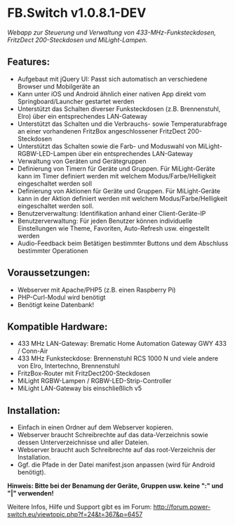# FB.Switch v1.0.8.1-DEV

*Webapp zur Steuerung und Verwaltung von 433-MHz-Funksteckdosen, FritzDect 200-Steckdosen und MiLight-Lampen.*

## Features:
* Aufgebaut mit jQuery UI: Passt sich automatisch an verschiedene Browser und Mobilgeräte an
* Kann unter iOS und Android ähnlich einer nativen App direkt vom Springboard/Launcher gestartet werden
* Unterstützt das Schalten diverser Funksteckdosen (z.B. Brennenstuhl, Elro) über ein entsprechendes LAN-Gateway
* Unterstützt das Schalten und die Verbrauchs- sowie Temperaturabfrage an einer vorhandenen FritzBox angeschlossener FritzDect 200-Steckdosen
* Unterstützt das Schalten sowie die Farb- und Moduswahl von MiLight-RGBW-LED-Lampen über ein entsprechendes LAN-Gateway
* Verwaltung von Geräten und Gerätegruppen
* Definierung von Timern für Geräte und Gruppen. Für MiLight-Geräte kann im Timer definiert werden mit welchem Modus/Farbe/Helligkeit eingeschaltet werden soll
* Definierung von Aktionen für Geräte und Gruppen. Für MiLight-Geräte kann in der Aktion definiert werden mit welchem Modus/Farbe/Helligkeit eingeschaltet werden soll.
* Benutzerverwaltung: Identifikation anhand einer Client-Geräte-IP
* Benutzerverwaltung: Für jeden Benutzer können individuelle Einstellungen wie Theme, Favoriten, Auto-Refresh usw. eingestellt werden
* Audio-Feedback beim Betätigen bestimmter Buttons und dem Abschluss bestimmter Operationen

## Voraussetzungen:
* Webserver mit Apache/PHP5 (z.B. einen Raspberry Pi)
* PHP-Curl-Modul wird benötigt
* Benötigt keine Datenbank!

## Kompatible Hardware:
* 433 MHz LAN-Gateway: Brematic Home Automation Gateway GWY 433 / Conn-Air
* 433 MHz Funksteckdose: Brennenstuhl RCS 1000 N und viele andere von Elro, Intertechno, Brennenstuhl
* FritzBox-Router mit FritzDect200-Steckdosen
* MiLight RGBW-Lampen / RGBW-LED-Strip-Controller
* MiLight LAN-Gateway bis einschließlich v5

## Installation:
* Einfach in einen Ordner auf dem Webserver kopieren.
* Webserver braucht Schreibrechte auf das data-Verzeichnis sowie dessen Unterverzeichnisse und aller Dateien.
* Webserver braucht auch Schreibrechte auf das root-Verzeichnis der Installation.
* Ggf. die Pfade in der Datei manifest.json anpassen (wird für Android benötigt).

**Hinweis: Bitte bei der Benamung der Geräte, Gruppen usw. keine ":" und "|" verwenden!**

Weitere Infos, Hilfe und Support gibt es im Forum:
http://forum.power-switch.eu/viewtopic.php?f=24&t=367&p=6457
